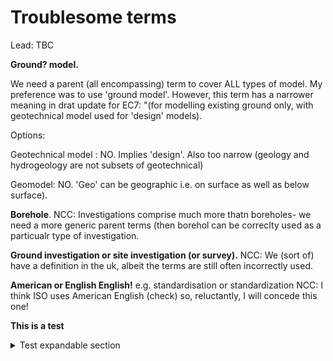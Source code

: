 # Troublesome terms

Lead: TBC

**Ground? model.**

We need a parent (all encompassing) term to cover ALL types of model. My preference was to use 'ground model'.
However, this term has a narrower meaning in drat update for EC7: "(for modelling existing ground only, with geotechnical model used for 'design' models).

Options:

Geotechnical model : NO. Implies 'design'. Also too narrow (geology and hydrogeology are not subsets of geotechnical)

Geomodel: NO. 'Geo' can be geographic i.e. on surface as well as below surface).


**Borehole**. 
NCC: Investigations comprise much more thatn boreholes- we need a more generic parent terms (then borehol can be correclty used as a particualr type of investigation.

**Ground investigation or site investigation (or survey).**
NCC: We (sort of) have a definition in the uk, albeit the terms are still often incorrectly used.

**American or English English!**
e.g. standardisation or standardization
NCC: I think ISO uses American English (check) so, reluctantly, I will concede this one!

**This is a test**
<details>
  <summary>Test expandable section</summary>
  This is the text in the expandable bit.
  Unfortunately this only seems to work in Chrome
</details>
